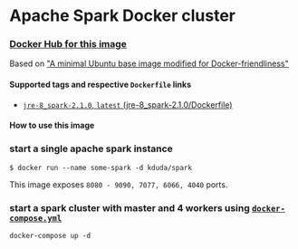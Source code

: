# Apache Spark Docker cluster

### [Docker Hub for this image](https://hub.docker.com/r/kduda/spark/)

Based on ["A minimal Ubuntu base image modified for Docker-friendliness"](https://github.com/phusion/baseimage-docker)

#### Supported tags and respective `Dockerfile` links
* [`jre-8_spark-2.1.0`, `latest`  (jre-8_spark-2.1.0/Dockerfile)](https://github.com/DudaKamil/docker-spark/blob/master/Dockerfile) 

#### How to use this image
### start a single apache spark instance
`$ docker run --name some-spark -d kduda/spark`

This image exposes `8080 - 9090, 7077, 6066, 4040` ports.

### start a spark cluster with master and 4 workers using [`docker-compose.yml`](https://github.com/DudaKamil/docker-spark/blob/master/docker-compose.yml)
`docker-compose up -d`